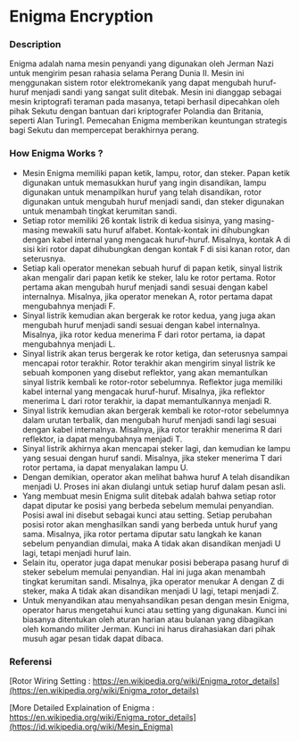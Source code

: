 # Enigma Encryption

### Description
Enigma adalah nama mesin penyandi yang digunakan oleh Jerman Nazi untuk mengirim pesan rahasia selama Perang Dunia II. Mesin ini menggunakan sistem rotor elektromekanik yang dapat mengubah huruf-huruf menjadi sandi yang sangat sulit ditebak. Mesin ini dianggap sebagai mesin kriptografi teraman pada masanya, tetapi berhasil dipecahkan oleh pihak Sekutu dengan bantuan dari kriptografer Polandia dan Britania, seperti Alan Turing1. Pemecahan Enigma memberikan keuntungan strategis bagi Sekutu dan mempercepat berakhirnya perang.

### How Enigma Works ?

- Mesin Enigma memiliki papan ketik, lampu, rotor, dan steker. Papan ketik digunakan untuk memasukkan huruf yang ingin disandikan, lampu digunakan untuk menampilkan huruf yang telah disandikan, rotor digunakan untuk mengubah huruf menjadi sandi, dan steker digunakan untuk menambah tingkat kerumitan sandi.
- Setiap rotor memiliki 26 kontak listrik di kedua sisinya, yang masing-masing mewakili satu huruf alfabet. Kontak-kontak ini dihubungkan dengan kabel internal yang mengacak huruf-huruf. Misalnya, kontak A di sisi kiri rotor dapat dihubungkan dengan kontak F di sisi kanan rotor, dan seterusnya.
- Setiap kali operator menekan sebuah huruf di papan ketik, sinyal listrik akan mengalir dari papan ketik ke steker, lalu ke rotor pertama. Rotor pertama akan mengubah huruf menjadi sandi sesuai dengan kabel internalnya. Misalnya, jika operator menekan A, rotor pertama dapat mengubahnya menjadi F.
- Sinyal listrik kemudian akan bergerak ke rotor kedua, yang juga akan mengubah huruf menjadi sandi sesuai dengan kabel internalnya. Misalnya, jika rotor kedua menerima F dari rotor pertama, ia dapat mengubahnya menjadi L.
- Sinyal listrik akan terus bergerak ke rotor ketiga, dan seterusnya sampai mencapai rotor terakhir. Rotor terakhir akan mengirim sinyal listrik ke sebuah komponen yang disebut reflektor, yang akan memantulkan sinyal listrik kembali ke rotor-rotor sebelumnya. Reflektor juga memiliki kabel internal yang mengacak huruf-huruf. Misalnya, jika reflektor menerima L dari rotor terakhir, ia dapat memantulkannya menjadi R.
- Sinyal listrik kemudian akan bergerak kembali ke rotor-rotor sebelumnya dalam urutan terbalik, dan mengubah huruf menjadi sandi lagi sesuai dengan kabel internalnya. Misalnya, jika rotor terakhir menerima R dari reflektor, ia dapat mengubahnya menjadi T.
- Sinyal listrik akhirnya akan mencapai steker lagi, dan kemudian ke lampu yang sesuai dengan huruf sandi. Misalnya, jika steker menerima T dari rotor pertama, ia dapat menyalakan lampu U.
- Dengan demikian, operator akan melihat bahwa huruf A telah disandikan menjadi U. Proses ini akan diulangi untuk setiap huruf dalam pesan asli.
- Yang membuat mesin Enigma sulit ditebak adalah bahwa setiap rotor dapat diputar ke posisi yang berbeda sebelum memulai penyandian. Posisi awal ini disebut sebagai kunci atau setting. Setiap perubahan posisi rotor akan menghasilkan sandi yang berbeda untuk huruf yang sama. Misalnya, jika rotor pertama diputar satu langkah ke kanan sebelum penyandian dimulai, maka A tidak akan disandikan menjadi U lagi, tetapi menjadi huruf lain.
- Selain itu, operator juga dapat menukar posisi beberapa pasang huruf di steker sebelum memulai penyandian. Hal ini juga akan menambah tingkat kerumitan sandi. Misalnya, jika operator menukar A dengan Z di steker, maka A tidak akan disandikan menjadi U lagi, tetapi menjadi Z.
- Untuk menyandikan atau menyahsandikan pesan dengan mesin Enigma, operator harus mengetahui kunci atau setting yang digunakan. Kunci ini biasanya ditentukan oleh aturan harian atau bulanan yang dibagikan oleh komando militer Jerman. Kunci ini harus dirahasiakan dari pihak musuh agar pesan tidak dapat dibaca.

### Referensi

[Rotor Wiring Setting : https://en.wikipedia.org/wiki/Enigma_rotor_details](https://en.wikipedia.org/wiki/Enigma_rotor_details)

[More Detailed Explaination of Enigma : https://en.wikipedia.org/wiki/Enigma_rotor_details](https://id.wikipedia.org/wiki/Mesin_Enigma)
